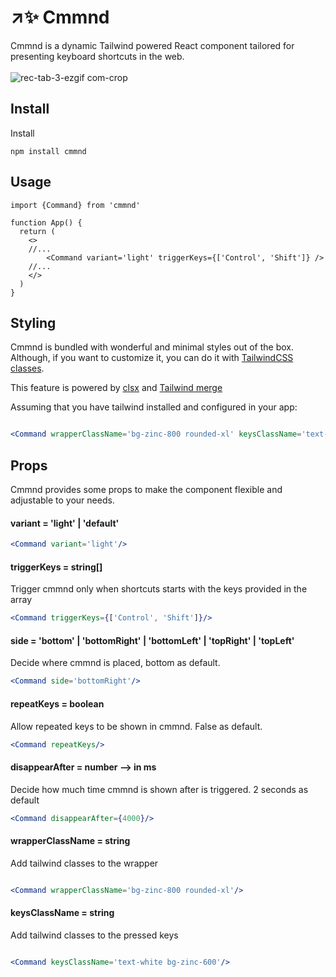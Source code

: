 # ↗️✨ Cmmnd
Cmmnd is a dynamic Tailwind powered React component tailored for presenting keyboard shortcuts in the web.
<br/><br/>
![rec-tab-_3_-ezgif com-crop](https://github.com/JoseTomasSilvaZ/Cmmnd/assets/58149194/0d44b538-5376-467f-aa7b-012abbe04536)

## Install
Install
```
npm install cmmnd
```

## Usage
```tsx
import {Command} from 'cmmnd'

function App() {
  return (
    <>
    //...
        <Command variant='light' triggerKeys={['Control', 'Shift']} />
    //...
    </>
  )
}
```


## Styling

Cmmnd is bundled with wonderful and minimal styles out of the box. Although, if you want to customize it, you can do it with [TailwindCSS classes](https://tailwindcss.com/). <br/>

This feature is powered by [clsx](https://www.npmjs.com/package/clsx) and [Tailwind merge](https://www.npmjs.com/package/tailwind-merge)

Assuming that you have tailwind installed and configured in your app:

```jsx

<Command wrapperClassName='bg-zinc-800 rounded-xl' keysClassName='text-white bg-zinc-600'/>

```

## Props

Cmmnd provides some props to make the component flexible and adjustable to your needs.

#### variant = 'light' | 'default'
```jsx
<Command variant='light'/>
```
#### triggerKeys = string[]
Trigger cmmnd only when shortcuts starts with the keys provided in the array
```jsx
<Command triggerKeys={['Control', 'Shift']}/>
```
#### side = 'bottom' | 'bottomRight' | 'bottomLeft' | 'topRight' | 'topLeft'

Decide where cmmnd is placed, bottom as default.
```jsx
<Command side='bottomRight'/>
```

#### repeatKeys = boolean
Allow repeated keys to be shown in cmmnd. False as default.

```jsx
<Command repeatKeys/>
```

#### disappearAfter = number --> in ms
Decide how much time cmmnd is shown after is triggered. 2 seconds as default

```jsx
<Command disappearAfter={4000}/>
```

#### wrapperClassName = string 
Add tailwind classes to the wrapper
```jsx

<Command wrapperClassName='bg-zinc-800 rounded-xl'/>

```

#### keysClassName = string
Add tailwind classes to the pressed keys

```jsx

<Command keysClassName='text-white bg-zinc-600'/>

```


